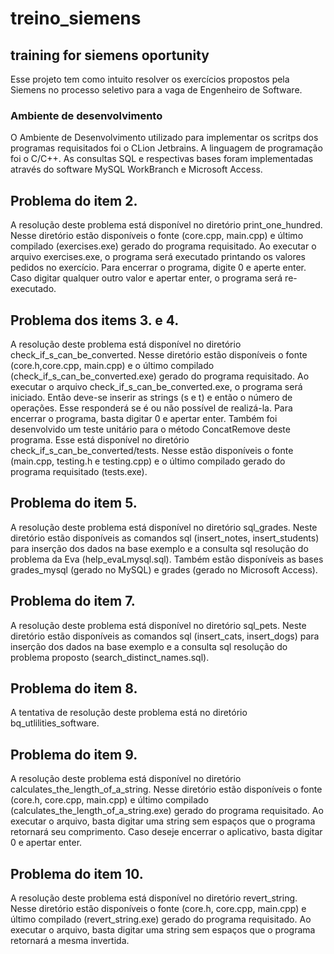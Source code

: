 # treino_siemens
## training for siemens oportunity
Esse projeto tem como intuito resolver os exercícios propostos pela Siemens no processo seletivo para a vaga de Engenheiro de Software.

### Ambiente de desenvolvimento
O Ambiente de Desenvolvimento utilizado para implementar os scritps dos programas requisitados foi o CLion Jetbrains. A linguagem de programação foi o C/C++.
As consultas SQL e respectivas bases foram implementadas através do software MySQL WorkBranch e Microsoft Access.

## Problema do item 2.
A resolução deste problema está disponível no diretório print_one_hundred. Nesse diretório estão disponíveis o fonte (core.cpp, main.cpp) e último compilado (exercises.exe) gerado do programa requisitado. 
Ao executar o arquivo exercises.exe, o programa será executado printando os valores pedidos no exercício. Para encerrar o programa, digite 0 e aperte enter. Caso digitar qualquer outro valor e apertar enter, o programa será re-executado.

## Problema dos items 3. e 4.
A resolução deste problema está disponível no diretório check_if_s_can_be_converted. Nesse diretório estão disponíveis o fonte (core.h,core.cpp, main.cpp) e o último compilado (check_if_s_can_be_converted.exe) gerado do programa requisitado.
Ao executar o arquivo check_if_s_can_be_converted.exe, o programa será iniciado. Então deve-se inserir as strings (s e t) e então o número de operações. Esse responderá se é ou não possível de realizá-la. Para encerrar o programa, basta digitar 0 e apertar enter.
Também foi desenvolvido um teste unitário para o método ConcatRemove deste programa. Esse está disponível no diretório check_if_s_can_be_converted/tests. Nesse estão disponíveis o fonte (main.cpp, testing.h e testing.cpp) e o último compilado gerado do programa requisitado (tests.exe).

## Problema do item 5.
A resolução deste problema está disponível no diretório sql_grades. Neste diretório estão disponíveis as comandos sql (insert_notes, insert_students) para inserção dos dados na base exemplo e a consulta sql resolução do problema da Eva (help_evaLmysql.sql). Também estão disponíveis as bases grades_mysql (gerado no MySQL) e grades (gerado no Microsoft Access). 

## Problema do item 7.
A resolução deste problema está disponível no diretório sql_pets. Neste diretório estão disponíveis as comandos sql (insert_cats, insert_dogs) para inserção dos dados na base exemplo e a consulta sql resolução do problema proposto (search_distinct_names.sql).

## Problema do item 8.
A tentativa de resolução deste problema está no diretório bq_utlilities_software.

## Problema do item 9.
A resolução deste problema está disponível no diretório calculates_the_length_of_a_string. Nesse diretório estão disponíveis o fonte (core.h, core.cpp, main.cpp) e último compilado (calculates_the_length_of_a_string.exe) gerado do programa requisitado. 
Ao executar o arquivo, basta digitar uma string sem espaços que o programa retornará seu comprimento. Caso deseje encerrar o aplicativo, basta digitar 0 e apertar enter.

## Problema do item 10.
A resolução deste problema está disponível no diretório revert_string. Nesse diretório estão disponíveis o fonte (core.h, core.cpp, main.cpp) e último compilado (revert_string.exe) gerado do programa requisitado. 
Ao executar o arquivo, basta digitar uma string sem espaços que o programa retornará a mesma invertida.
